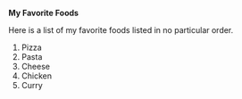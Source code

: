 **My Favorite Foods**

Here is a list of my favorite foods listed in no particular order.

1. Pizza
2. Pasta
3. Cheese
4. Chicken
5. Curry

